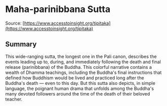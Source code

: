 # Maha-parinibbana Sutta

Source: [https://www.accesstoinsight.org/tipitaka](https://www.accesstoinsight.org/tipitaka)

## Summary
This wide-ranging sutta, the longest one in the Pali canon, describes the events leading up to, during, and immediately following the death and final release (parinibbana) of the Buddha. This colorful narrative contains a wealth of Dhamma teachings, including the Buddha's final instructions that defined how Buddhism would be lived and practiced long after the Buddha's death — even to this day. But this sutta also depicts, in simple language, the poignant human drama that unfolds among the Buddha's many devoted followers around the time of the death of their beloved teacher.